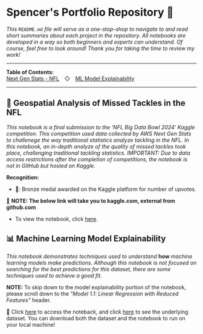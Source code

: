 # Spencer's Portfolio Repository 🤩
*This* `README.md` *file will serve as a one-stop-shop to navigate to and read short summaries about each project in the repository. All notebooks are developed in a way so both beginners and experts can understand. Of course, feel free to look around! Thank you for taking the time to review my work!*

_____________________________________________________________________________________________________________________________________
**Table of Contents:**<br>
[Next Gen Stats - NFL](#-geospatial-analysis-of-missed-tackles-in-the-nfl)&emsp;◇&emsp;[ML Model Explainability](#-machine-learning-model-explainability)
_____________________________________________________________________________________________________________________________________

## 🏈 Geospatial Analysis of Missed Tackles in the NFL
*This notebook is a final submission to the 'NFL Big Data Bowl 2024' Kaggle competition. This competition used data collected by AWS Next Gen Stats to challenege the way traditional statistics analyze tackling in the NFL. In this notebook, an in-depth analyze of the quality of missed tackles took place, challenging traditional tackling statistics. IMPORTANT: Due to data access restrictions after the completion of competitions, the notebook is not in GitHub but hosted on Kaggle.*

**Recognition:**
  * 🥉: Bronze medal awarded on the Kaggle platform for number of upvotes.

🔑 **NOTE: The below link will take you to kaggle.com, external from github.com**
  * To view the notebook, click [here](https://www.kaggle.com/code/spencershaw3/geospatial-analysis-of-missed-tackles-in-the-nfl).

## 📊 Machine Learning Model Explainability
*This notebook demonstrates techniques used to understand* **how** *machine learning models make predictions. Although this notebook is not focused on searching for the best predictions for this dataset, there are some techniques used to achieve a good fit.*

**NOTE:** To skip down to the model explainability portion of the notebook, please scroll down to the *"Model 1.1: Linear Regression with Reduced Features"* header.

🔑 Click [here](https://github.com/spencer-shaw2/portfolio_projects/blob/main/notebooks/machine_learning_model_explainability.ipynb) to access the noteback, and click [here](https://github.com/spencer-shaw2/portfolio_projects/blob/main/notebooks/data/superstore.xlsx) to see the underlying dataset. You can download both the dataset and the notebook to run on your local machine!
